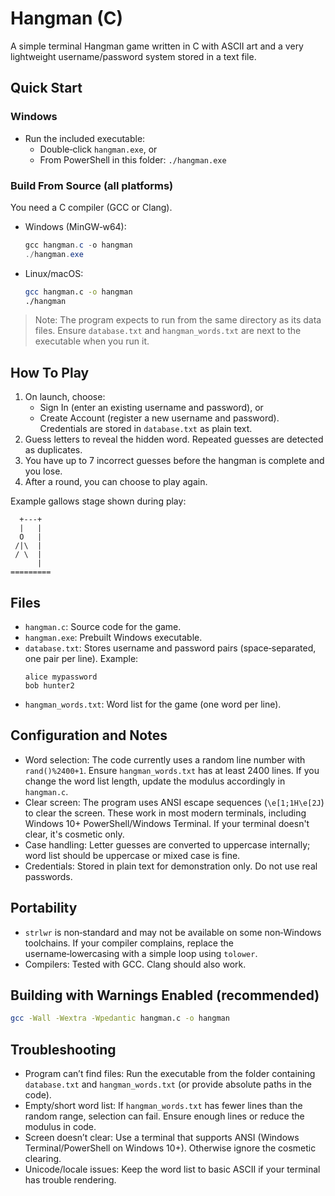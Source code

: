 # Hangman (C)

A simple terminal Hangman game written in C with ASCII art and a very lightweight username/password system stored in a text file.

## Quick Start

### Windows
- Run the included executable:
  - Double‑click `hangman.exe`, or
  - From PowerShell in this folder: `./hangman.exe`

### Build From Source (all platforms)
You need a C compiler (GCC or Clang).

- Windows (MinGW‑w64):
  ```powershell
  gcc hangman.c -o hangman
  ./hangman.exe
  ```
- Linux/macOS:
  ```bash
  gcc hangman.c -o hangman
  ./hangman
  ```

> Note: The program expects to run from the same directory as its data files. Ensure `database.txt` and `hangman_words.txt` are next to the executable when you run it.

## How To Play
1. On launch, choose:
   - Sign In (enter an existing username and password), or
   - Create Account (register a new username and password). Credentials are stored in `database.txt` as plain text.
2. Guess letters to reveal the hidden word. Repeated guesses are detected as duplicates.
3. You have up to 7 incorrect guesses before the hangman is complete and you lose.
4. After a round, you can choose to play again.

Example gallows stage shown during play:
```
  +---+
  |   |
  O   |
 /|\  |
 / \  |
      |
=========
```

## Files
- `hangman.c`: Source code for the game.
- `hangman.exe`: Prebuilt Windows executable.
- `database.txt`: Stores username and password pairs (space‑separated, one pair per line). Example:
  ```
  alice mypassword
  bob hunter2
  ```
- `hangman_words.txt`: Word list for the game (one word per line).

## Configuration and Notes
- Word selection: The code currently uses a random line number with `rand()%2400+1`. Ensure `hangman_words.txt` has at least 2400 lines. If you change the word list length, update the modulus accordingly in `hangman.c`.
- Clear screen: The program uses ANSI escape sequences (`\e[1;1H\e[2J`) to clear the screen. These work in most modern terminals, including Windows 10+ PowerShell/Windows Terminal. If your terminal doesn't clear, it's cosmetic only.
- Case handling: Letter guesses are converted to uppercase internally; word list should be uppercase or mixed case is fine.
- Credentials: Stored in plain text for demonstration only. Do not use real passwords.

## Portability
- `strlwr` is non‑standard and may not be available on some non‑Windows toolchains. If your compiler complains, replace the username‑lowercasing with a simple loop using `tolower`.
- Compilers: Tested with GCC. Clang should also work.

## Building with Warnings Enabled (recommended)
```bash
gcc -Wall -Wextra -Wpedantic hangman.c -o hangman
```

## Troubleshooting
- Program can’t find files: Run the executable from the folder containing `database.txt` and `hangman_words.txt` (or provide absolute paths in the code).
- Empty/short word list: If `hangman_words.txt` has fewer lines than the random range, selection can fail. Ensure enough lines or reduce the modulus in code.
- Screen doesn’t clear: Use a terminal that supports ANSI (Windows Terminal/PowerShell on Windows 10+). Otherwise ignore the cosmetic clearing.
- Unicode/locale issues: Keep the word list to basic ASCII if your terminal has trouble rendering.

